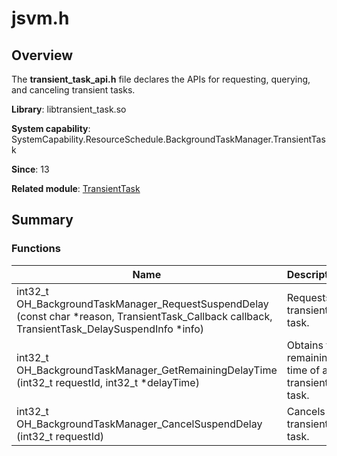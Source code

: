 # jsvm.h


## Overview

The **transient_task_api.h** file declares the APIs for requesting, querying, and canceling transient tasks.

**Library**: libtransient_task.so

**System capability**: SystemCapability.ResourceSchedule.BackgroundTaskManager.TransientTask

**Since**: 13

**Related module**: [TransientTask](capi-_transient_task.md)


## Summary


### Functions

| Name| Description| 
| -------- | -------- |
| int32_t OH_BackgroundTaskManager_RequestSuspendDelay (const char \*reason, TransientTask_Callback callback, TransientTask_DelaySuspendInfo \*info) | Requests a transient task.| 
| int32_t OH_BackgroundTaskManager_GetRemainingDelayTime (int32_t requestId, int32_t \*delayTime) | Obtains the remaining time of a transient task.| 
| int32_t OH_BackgroundTaskManager_CancelSuspendDelay (int32_t requestId) | Cancels a transient task.| 
